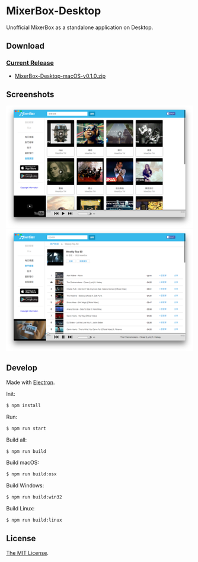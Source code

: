 MixerBox-Desktop
========

Unofficial MixerBox as a standalone application on Desktop.


Download
--------

### [Current Release](https://github.com/pcwu/mixerbox-desktop/releases/latest)

*   [MixerBox-Desktop-macOS-v0.1.0.zip](https://github.com/pcwu/mixerbox-desktop/releases/download/v0.1.0/MixerBox-Desktop-macOS-v0.1.0.zip)


Screenshots
--------

![screenshot.png](screenshot.png)
![screenshot2.png](screenshot2.png)

Develop
--------

Made with [Electron](http://electron.atom.io).

Init:
```bash
$ npm install
```

Run:
```bash
$ npm run start
```

Build all:
```bash
$ npm run build
```

Build macOS:
```bash
$ npm run build:osx
```

Build Windows:
```bash
$ npm run build:win32
```

Build Linux:
```bash
$ npm run build:linux
```

License
-------

[The MIT License](LICENSE.md).
